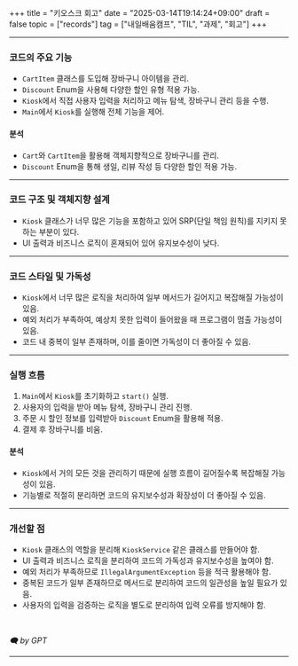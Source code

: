+++
title = "키오스크 회고"
date = "2025-03-14T19:14:24+09:00"
draft = false
topic = ["records"]
tag = ["내일배움캠프", "TIL", "과제", "회고"]
+++

---

### 코드의 주요 기능  
- `CartItem` 클래스를 도입해 장바구니 아이템을 관리.  
- `Discount` Enum을 사용해 다양한 할인 유형 적용 가능.  
- `Kiosk`에서 직접 사용자 입력을 처리하고 메뉴 탐색, 장바구니 관리 등을 수행.  
- `Main`에서 `Kiosk`를 실행해 전체 기능을 제어.  

#### 분석  
- `Cart`와 `CartItem`을 활용해 객체지향적으로 장바구니를 관리.  
- `Discount` Enum을 통해 생일, 리뷰 작성 등 다양한 할인 적용 가능.  

---

### 코드 구조 및 객체지향 설계  
- `Kiosk` 클래스가 너무 많은 기능을 포함하고 있어 SRP(단일 책임 원칙)를 지키지 못하는 부분이 있다.  
- UI 출력과 비즈니스 로직이 혼재되어 있어 유지보수성이 낮다.  

---

### 코드 스타일 및 가독성  
- `Kiosk`에서 너무 많은 로직을 처리하여 일부 메서드가 길어지고 복잡해질 가능성이 있음.  
- 예외 처리가 부족하여, 예상치 못한 입력이 들어왔을 때 프로그램이 멈출 가능성이 있음.  
- 코드 내 중복이 일부 존재하며, 이를 줄이면 가독성이 더 좋아질 수 있음.  

---

### 실행 흐름  
1. `Main`에서 `Kiosk`를 초기화하고 `start()` 실행.  
2. 사용자의 입력을 받아 메뉴 탐색, 장바구니 관리 진행.  
3. 주문 시 할인 정보를 입력받아 `Discount` Enum을 활용해 적용.  
4. 결제 후 장바구니를 비움.  

#### 분석  
- `Kiosk`에서 거의 모든 것을 관리하기 때문에 실행 흐름이 길어질수록 복잡해질 가능성이 있음.  
- 기능별로 적절히 분리하면 코드의 유지보수성과 확장성이 더 좋아질 수 있음.  

---

### 개선할 점  
- `Kiosk` 클래스의 역할을 분리해 `KioskService` 같은 클래스를 만들어야 함.  
- UI 출력과 비즈니스 로직을 분리하여 코드의 가독성과 유지보수성을 높여야 함.  
- 예외 처리가 부족하므로 `IllegalArgumentException` 등을 적극 활용해야 함.  
- 중복된 코드가 일부 존재하므로 메서드로 분리하여 코드의 일관성을 높일 필요가 있음.  
- 사용자의 입력을 검증하는 로직을 별도로 분리하여 입력 오류를 방지해야 함.  

<br>

_🗨️ by GPT_

---